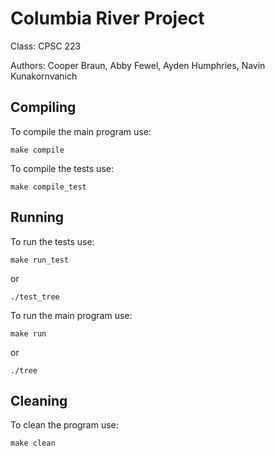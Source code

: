 # Columbia River Project

Class: CPSC 223  

Authors: Cooper Braun, Abby Fewel, Ayden Humphries, Navin Kunakornvanich

## Compiling

To compile the main program use:

`make compile`

To compile the tests use:

`make compile_test`

## Running

To run the tests use:

`make run_test`

or 

`./test_tree`

To run the main program use:

`make run`

or

`./tree`

## Cleaning

To clean the program use:

`make clean`
